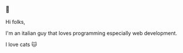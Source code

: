 ### 👋

Hi folks, 

I'm an italian guy that loves programming especially web development.

I love cats 🐱


